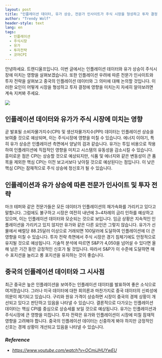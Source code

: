```yaml
---
layout: post
title: "인플레이션 데이터, 유가 상승, 전문가 인사이트가 주식 시장을 형성하고 투자 결정에 영향을 미치는 방법"
author: "Trendy Wolf"
header-style: text
lang: en
tags:
  - 인플레이션
  - 주식시장
  - 유가
  - 투자전략
  - 코어CPI
---
```


안녕하세요. 트렌디울프입니다. 이번 글에서는 인플레이션 데이터와 유가 상승이 주식시장에 미치는 영향을 살펴보겠습니다. 또한 인플레이션 우려에 따른 전문가 인사이트와 투자 전략을 살펴보고 중국의 인플레이션 데이터와 그 의미에 대해 논의할 것입니다. 이러한 요인이 어떻게 시장을 형성하고 투자 결정에 영향을 미치는지 자세히 알아보려면 계속 지켜봐 주세요.

<img
    src="https://i.ytimg.com/vi/OCmiJHUYwEU/hqdefault.jpg"
/>


## 인플레이션 데이터와 유가가 주식 시장에 미치는 영향
곧 발표될 소비자물가지수(CPI) 및 생산자물가지수(PPI) 데이터는 인플레이션 상승을 보여줄 것으로 예상되며, 이는 주식시장에 영향을 미칠 수 있습니다. 에너지 이야기, 특히 유가 상승은 인플레이션 측면에서 양날의 검과 같습니다. 유가는 투입 비용으로 작용하여 인플레이션에 직접적인 영향을 미치고 시스템의 유동성을 감소시킬 수 있습니다. 흥미로운 점은 CPI는 상승할 것으로 예상되지만, 식품 및 에너지와 같은 변동성이 큰 품목을 제외한 핵심 CPI는 이전 보고서보다 낮아질 것으로 예상된다는 점입니다. 이 낮은 핵심 CPI는 잠재적으로 주식 상승에 청신호가 될 수 있습니다.

## 인플레이션과 유가 상승에 따른 전문가 인사이트 및 투자 전략
마크 테퍼와 같은 전문가들은 모든 데이터가 인플레이션의 재가속화를 가리키고 있다고 말합니다. 그럼에도 불구하고 시장은 여전히 내년에 3~4차례의 금리 인하를 예상하고 있으며, 이는 인플레이션 데이터와 모순되는 것으로 보입니다. 임금 상황은 지속적인 인플레이션을 가리키고 있지 않지만 유가와 같은 다른 요인은 그렇지 않습니다. 유가가 선물에서 배럴당 88.25달러 이상으로 거래되면 100달러에 도달하여 인플레이션에 더 큰 영향을 미칠 수 있습니다. 투자 전략 측면에서 주식 시장은 경기 침체기에도 안정적으로 유지될 것으로 예상됩니다. 기술적 분석에 따르면 S&P가 4,050을 넘어설 수 있다면 올해 남은 기간 동안 긍정적인 신호가 될 것입니다. 따라서 S&P가 이 수준에 도달하면 매수 포지션을 늘리고 롱 포지션을 유지하는 것이 좋습니다.

## 중국의 인플레이션 데이터와 그 시사점
최근 중국은 높은 인플레이션을 보여주는 인플레이션 데이터를 발표하여 좋은 소식으로 여겨졌습니다. 그러나 미국 데이터에 대한 회의론과 마찬가지로 중국 데이터의 신뢰성에 의문이 제기되고 있습니다. 구리와 원유 가격이 상승하면 시장이 중국의 경제 상황이 개선되고 있다고 판단하고 있음을 나타낼 수 있습니다. 결론적으로 다가오는 인플레이션 데이터는 핵심 CPI를 중심으로 상승세를 보일 것으로 예상됩니다. 유가는 인플레이션과 주식시장에 큰 영향을 미칩니다. 투자 전략은 유가와 인플레이션이 시장에 미칠 잠재적 영향을 고려해야 합니다. 중국의 인플레이션 데이터는 신중하게 봐야 하지만 긍정적인 신호는 경제 상황이 개선되고 있음을 나타낼 수 있습니다.


### _Reference_
- _https://www.youtube.com/watch?v=OCmiJHUYwEU_

